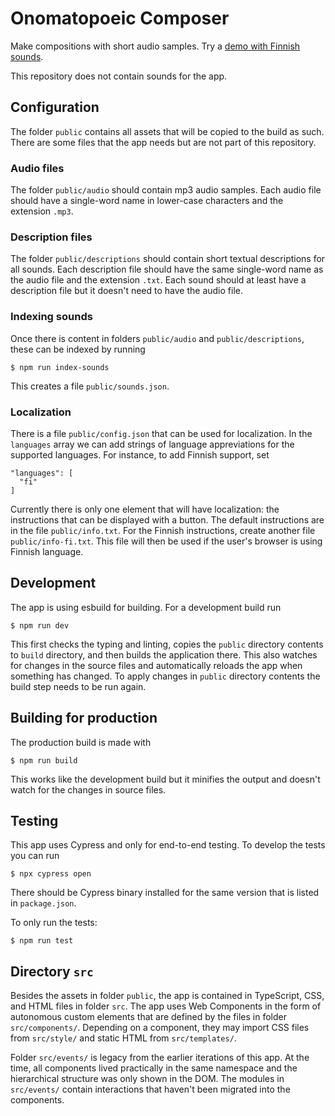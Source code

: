 # Onomatopoeic Composer

Make compositions with short audio samples. Try a [demo with Finnish
sounds](https://s7i.fi/ääninen).

This repository does not contain sounds for the app.

## Configuration

The folder `public` contains all assets that will be copied to the
build as such.  There are some files that the app needs but are not
part of this repository.

### Audio files

The folder `public/audio` should contain mp3 audio samples. Each audio
file should have a single-word name in lower-case characters and the
extension `.mp3`.

### Description files

The folder `public/descriptions` should contain short textual
descriptions for all sounds.  Each description file should have the
same single-word name as the audio file and the extension `.txt`. Each
sound should at least have a description file but it doesn't need to
have the audio file.

### Indexing sounds

Once there is content in folders `public/audio` and
`public/descriptions`, these can be indexed by running

```
$ npm run index-sounds
```

This creates a file `public/sounds.json`.

### Localization

There is a file `public/config.json` that can be used for
localization.  In the `languages` array we can add strings of language
appreviations for the supported languages. For instance, to add
Finnish support, set

```
"languages": [
  "fi"
]
```

Currently there is only one element that will have localization: the
instructions that can be displayed with a button.  The default
instructions are in the file `public/info.txt`.  For the Finnish
instructions, create another file `public/info-fi.txt`.  This file
will then be used if the user's browser is using Finnish language.

## Development

The app is using esbuild for building.  For a development build run

```
$ npm run dev
```

This first checks the typing and linting, copies the `public`
directory contents to `build` directory, and then builds the
application there.  This also watches for changes in the source files
and automatically reloads the app when something has changed.  To
apply changes in `public` directory contents the build step needs to
be run again.

## Building for production

The production build is made with

```
$ npm run build
```

This works like the development build but it minifies the output and
doesn't watch for the changes in source files.

## Testing

This app uses Cypress and only for end-to-end testing.  To develop the
tests you can run

```
$ npx cypress open
```

There should be Cypress binary installed for the same version that is
listed in `package.json`.

To only run the tests:

```
$ npm run test
```

## Directory `src`

Besides the assets in folder `public`, the app is contained in
TypeScript, CSS, and HTML files in folder `src`.  The app uses Web
Components in the form of autonomous custom elements that are defined
by the files in folder `src/components/`.  Depending on a component,
they may import CSS files from `src/style/` and static HTML from
`src/templates/`.

Folder `src/events/` is legacy from the earlier iterations of this
app.  At the time, all components lived practically in the same
namespace and the hierarchical structure was only shown in the DOM.
The modules in `src/events/` contain interactions that haven't been
migrated into the components.
